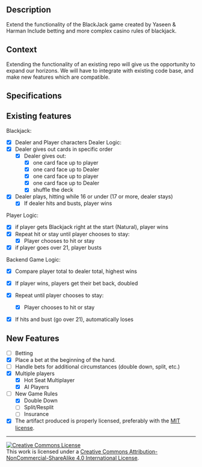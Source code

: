 ## Description

Extend the functionality of the BlackJack game created by Yaseen & Harman
Include betting and more complex casino rules of blackjack.

## Context

Extending the functionality of an existing repo will give us the opportunity to expand our horizons.  We will have to integrate with existing code base, and make new features which are compatible.

## Specifications

## Existing features

Blackjack:
- [x] Dealer and Player characters
Dealer Logic:
- [x] Dealer gives out cards in specific order
     - [x] Dealer gives out:
       - [x] one card face up to player
       - [x] one card face up to Dealer
       - [x] one card face up to player
       - [x] one card face up to Dealer
       - [x] shuffle the deck
- [x] Dealer plays, hitting while 16 or under (17 or more, dealer stays)
  - [x] If dealer hits and busts, player wins  

Player Logic:
- [x] if player gets Blackjack right at the start (Natural), player wins
- [x] Repeat hit or stay until player chooses to stay:
  - [x] Player chooses to hit or stay
- [x] if player goes over 21, player busts

Backend Game Logic:
- [x] Compare player total to dealer total, highest wins
 - [x] If player wins, players get their bet back, doubled

- [x] Repeat until player chooses to stay:
  - [x] Player chooses to hit or stay
 - [x] If hits and bust (go over 21), automatically loses

## New Features
- [ ] Betting
 - [x] Place a bet at the beginning of the hand.
 - [ ] Handle bets for additional circumstances (double down, split, etc.)
- [x] Multiple players
  - [x] Hot Seat Multiplayer
  - [x] AI Players
- [ ] New Game Rules
  - [x] Double Down    
  - [ ] Split/Resplit
  - [ ] Insurance
- [x] The artifact produced is properly licensed, preferably with the [MIT license][mit-license].

---

<!-- LICENSE -->

<a rel="license" href="http://creativecommons.org/licenses/by-nc-sa/4.0/"><img alt="Creative Commons License" style="border-width:0" src="https://i.creativecommons.org/l/by-nc-sa/4.0/80x15.png" /></a>
<br />This work is licensed under a <a rel="license" href="http://creativecommons.org/licenses/by-nc-sa/4.0/">Creative Commons Attribution-NonCommercial-ShareAlike 4.0 International License</a>.

[mit-license]: https://opensource.org/licenses/MIT
